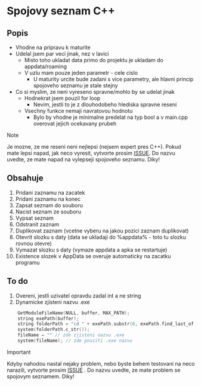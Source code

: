 # Spojovy seznam C++
## Popis
- Vhodne na pripravu k maturite
- Udelal jsem par veci jinak, nez v lavici
	- Misto toho ukladat data primo do projektu je ukladam do appdata/roaming
	- V uzlu mam pouze jeden parametr - cele cislo
		- U maturity urcite bude zadani s vice parametry, ale hlavni princip spojoveho seznamu je stale stejny
- Co si myslim, ze neni vyreseno spravne/mohlo by se udelat jinak
	- Hodnekrat jsem pouzil for loop
		- Nevim, jestli to je z dlouhodobeho hlediska spravne reseni
	- Vsechny funkce nemaji navratovou hodnotu
		- Bylo by vhodne je minimalne predelat na typ bool a v main.cpp overovat jejich ocekavany prubeh
> [!NOTE]
> Je mozne, ze me reseni neni nejlepsi (nejsem expert pres C++). Pokud mate lepsi napad, jak neco vyresit, vytvorte prosim [ISSUE](https://github.com/k4p1cz/spse/issues). Do nazvu uvedte, ze mate napad na vylepseji spojoveho seznamu. Diky!
## Obsahuje
1. Pridani zaznamu na zacatek
2. Pridani zaznamu na konec
3. Zapsat seznam do souboru
4. Nacist seznam ze souboru
5. Vypsat seznam
6. Odstranit zaznam
7. Duplikovat zaznam (vcetne vyberu na jakou pozici zaznam duplikovat)
8. Otevrit slozku s daty (data se ukladaji do %appdata% - toto tu slozku rovnou otevre)
9. Vymazat slozku s daty (vymaze appdata a apka se restartuje)
10. Existence slozek v AppData se overuje automaticky na zacatku programu

## To do
1. Overeni, jestli uzivatel opravdu zadal int a ne string
2. Dynamicke zjisteni nazvu .exe
```cpp
	GetModuleFileName(NULL, buffer, MAX_PATH);
	string exePath(buffer);
	string folderPath = "cd " + exePath.substr(0, exePath.find_last_of("\\/"));
	system(folderPath.c_str());
	fileName = "" // zde zjisteni nazvu .exe
	system(fileName); // zde pouziti .exe nazvu
```
> [!IMPORTANT]
> Kdyby nahodou nastal nejaky problem, nebo byste behem testovani na neco narazili, vytvorte prosim [ISSUE](https://github.com/k4p1cz/spse/issues) . Do nazvu uvedte, ze mate problem se spojovym seznamem. Diky!